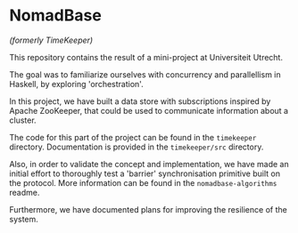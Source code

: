 
# NomadBase

_(formerly TimeKeeper)_

This repository contains the result of a mini-project at Universiteit Utrecht.

The goal was to familiarize ourselves with concurrency and parallellism in Haskell, by exploring 'orchestration'.

In this project, we have built a data store with subscriptions inspired by Apache ZooKeeper, that could be used to communicate information about a cluster.

The code for this part of the project can be found in the `timekeeper` directory. Documentation is provided in the `timekeeper/src` directory.

Also, in order to validate the concept and implementation, we have made an initial effort to thoroughly test a 'barrier' synchronisation primitive built on the protocol. More information can be found in the `nomadbase-algorithms` readme.

Furthermore, we have documented plans for improving the resilience of the system.
